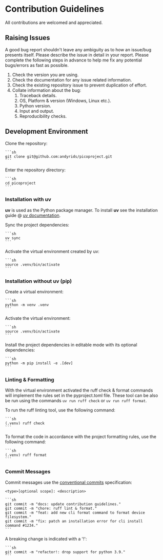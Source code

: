 # Contribution Guidelines

All contributions are welcomed and appreciated.

## Raising Issues

A good bug report shouldn't leave any ambiguity as to how an issue/bug presents itself. Please describe the issue in detail in your report. Please complete the following steps in advance to help me fix any potential bugs/errors as fast as possible.

1. Check the version you are using.
2. Check the documentation for any issue related information.
3. Check the existing repository issue to prevent duplication of effort.
4. Collate information about the bug:
    1. Traceback details.
    2. OS, Platform & version (Windows, Linux etc.).
    3. Python version.
    4. Input and output.
    5. Reproducibility checks.

## Development Environment

Clone the repository:

    ```sh
    git clone git@github.com:andyrids/picoproject.git
    ```

Enter the repository directory:

    ```sh
    cd picoproject
    ```

### Installation with uv

**uv** is used as the Python package manager. To install **uv** see the installation
guide @ [uv documentation](https://docs.astral.sh/uv/getting-started/installation/).

Sync the project dependencies:

    ```sh
    uv sync
    ```

Activate the virtual environment created by uv:

    ```sh
    source .venv/bin/activate
    ```

### Installation without uv (pip)

Create a virtual environment:

    ```sh
    python -m venv .venv
    ```

Activate the virtual environment:

    ```sh
    source .venv/bin/activate
    ```

Install the project dependencies in editable mode with its optional dependencies:

    ```sh
    python -m pip install -e .[dev]
    ```

### Linting & Formatting

With the virtual environment activated the ruff check & format commands will implement the rules set in the pyproject.toml file. These tool can be also be run using the commands `uv run ruff check` or `uv run ruff format`.

To run the ruff linting tool, use the following command:

    ```sh
    (.venv) ruff check
    ```

To format the code in accordance with the project formatting rules, use the following command:

    ```sh
    (.venv) ruff format
    ```

### Commit Messages

Commit messages use the [conventional commits](https://www.conventionalcommits.org/en/v1.0.0/#summary) specification:

`<type>[optional scope]: <description>`

    ```sh
    git commit -m "docs: update contribution guidelines."
    git commit -m "chore: ruff lint & format."
    git commit -m "feat: add new cli format command to format device filesystem."
    git commit -m "fix: patch an installation error for cli install command #1234."
    ```
A breaking change is indicated with a '!':

    ```sh
    git commit -m "refactor!: drop support for python 3.9."
    ```
